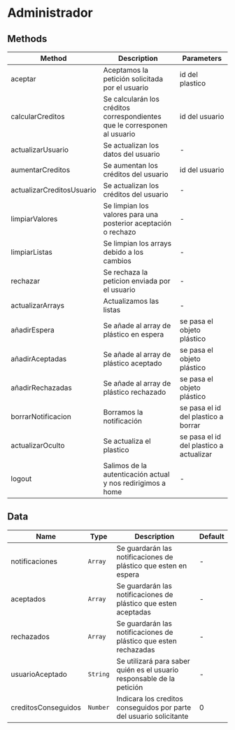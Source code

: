 # Administrador

## Methods

<!-- @vuese:Administrador:methods:start -->
|Method|Description|Parameters|
|---|---|---|
|aceptar|Aceptamos la petición solicitada por el usuario|id del plastico|
|calcularCreditos|Se calcularán los créditos correspondientes que le corresponen al usuario|id del usuario|
|actualizarUsuario|Se actualizan los datos del usuario|-|
|aumentarCreditos|Se aumentan los créditos del usuario|id del usuario|
|actualizarCreditosUsuario|Se actualizan los créditos del usuario|-|
|limpiarValores|Se limpian los valores para una posterior aceptación o rechazo|-|
|limpiarListas|Se limpian los arrays debido a los cambios|-|
|rechazar|Se rechaza la peticion enviada por el usuario|-|
|actualizarArrays|Actualizamos las listas|-|
|añadirEspera|Se añade al array de plástico en espera|se pasa el objeto plástico|
|añadirAceptadas|Se añade al array de plástico aceptado|se pasa el objeto plástico|
|añadirRechazadas|Se añade al array de plástico rechazado|se pasa el objeto plástico|
|borrarNotificacion|Borramos la notificación|se pasa el id del plastico a borrar|
|actualizarOculto|Se actualiza el plastico|se pasa el id del plastico a actualizar|
|logout|Salimos de la autenticación actual y nos redirigimos a home|-|

<!-- @vuese:Administrador:methods:end -->


## Data

<!-- @vuese:Administrador:data:start -->
|Name|Type|Description|Default|
|---|---|---|---|
|notificaciones|`Array`|Se guardarán las notificaciones de plástico que esten en espera|-|
|aceptados|`Array`|Se guardarán las notificaciones de plástico que esten aceptadas|-|
|rechazados|`Array`|Se guardarán las notificaciones de plástico que esten rechazadas|-|
|usuarioAceptado|`String`|Se utilizará para saber quién es el usuario responsable de la petición|-|
|creditosConseguidos|`Number`|Indicara los creditos conseguidos por parte del usuario solicitante|0|

<!-- @vuese:Administrador:data:end -->


